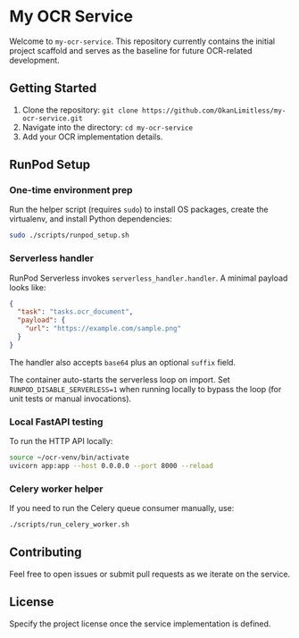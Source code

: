 # My OCR Service

Welcome to `my-ocr-service`. This repository currently contains the initial project scaffold and serves as the baseline for future OCR-related development.

## Getting Started

1. Clone the repository: `git clone https://github.com/OkanLimitless/my-ocr-service.git`
2. Navigate into the directory: `cd my-ocr-service`
3. Add your OCR implementation details.

## RunPod Setup

### One-time environment prep

Run the helper script (requires `sudo`) to install OS packages, create the virtualenv, and install Python dependencies:

```bash
sudo ./scripts/runpod_setup.sh
```

### Serverless handler

RunPod Serverless invokes `serverless_handler.handler`. A minimal payload looks like:

```json
{
  "task": "tasks.ocr_document",
  "payload": {
    "url": "https://example.com/sample.png"
  }
}
```

The handler also accepts `base64` plus an optional `suffix` field.

The container auto-starts the serverless loop on import. Set `RUNPOD_DISABLE_SERVERLESS=1` when running locally to bypass the loop (for unit tests or manual invocations).

### Local FastAPI testing

To run the HTTP API locally:

```bash
source ~/ocr-venv/bin/activate
uvicorn app:app --host 0.0.0.0 --port 8000 --reload
```

### Celery worker helper

If you need to run the Celery queue consumer manually, use:

```bash
./scripts/run_celery_worker.sh
```

## Contributing

Feel free to open issues or submit pull requests as we iterate on the service.

## License

Specify the project license once the service implementation is defined.

